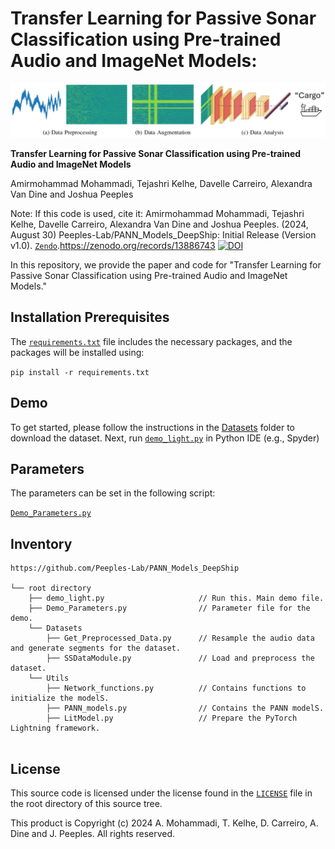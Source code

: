 # Transfer Learning for Passive Sonar Classification using Pre-trained Audio and ImageNet Models:
<p align="center">
  <img src="Figures/Workflow.png" alt="Workflow Diagram">
</p>


**Transfer Learning for Passive Sonar Classification using Pre-trained Audio and ImageNet Models**

Amirmohammad Mohammadi, Tejashri Kelhe, Davelle Carreiro, Alexandra Van Dine and Joshua Peeples

Note: If this code is used, cite it: Amirmohammad Mohammadi, Tejashri Kelhe, Davelle Carreiro, Alexandra Van Dine and Joshua Peeples. (2024, August 30) Peeples-Lab/PANN_Models_DeepShip: Initial Release (Version v1.0). 
[`Zendo`](https://doi.org/10.5281/zenodo.13886743).https://zenodo.org/records/13886743
[![DOI](https://zenodo.org/badge/DOI/10.5281/zenodo.13886743.svg)](https://doi.org/10.5281/zenodo.13886743)

In this repository, we provide the paper and code for "Transfer Learning for Passive Sonar Classification using Pre-trained Audio and ImageNet Models."

## Installation Prerequisites

The [`requirements.txt`](requirements.txt) file includes the necessary packages, and the packages will be installed using:

   ```pip install -r requirements.txt```


## Demo

To get started, please follow the instructions in the [Datasets](Datasets) folder to download the dataset.
Next, run [`demo_light.py`](demo.py) in Python IDE (e.g., Spyder) 

## Parameters

The parameters can be set in the following script:
   
[`Demo_Parameters.py`](Demo_Parameters.py)

## Inventory

```
https://github.com/Peeples-Lab/PANN_Models_DeepShip

└── root directory
    ├── demo_light.py                     // Run this. Main demo file.
    ├── Demo_Parameters.py                // Parameter file for the demo.
    └── Datasets                
        ├── Get_Preprocessed_Data.py      // Resample the audio data and generate segments for the dataset.
        ├── SSDataModule.py               // Load and preprocess the dataset.
    └── Utils                     
        ├── Network_functions.py          // Contains functions to initialize the modelS.
        ├── PANN_models.py          	  // Contains the PANN modelS.
        ├── LitModel.py                   // Prepare the PyTorch Lightning framework.


```

## License

This source code is licensed under the license found in the [`LICENSE`](LICENSE) file in the root directory of this source tree.

This product is Copyright (c) 2024 A. Mohammadi, T. Kelhe, D. Carreiro, A. Dine and J. Peeples. All rights reserved.


